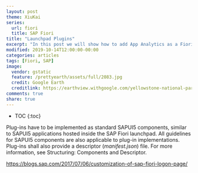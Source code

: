 ```yaml
---
layout: post
theme: XiuKai
series: 
  url: fiori
  title: SAP Fiori
title: "Launchpad Plugins"
excerpt: "In this post we will show how to add App Analytics as a Fiori Plugin that can be used to track app and page usage."
modified: 2019-10-14T12:00:00-00:00
categories: articles
tags: [Fiori, SAP]
image:
  vendor: gstatic
  feature: /prettyearth/assets/full/2083.jpg
  credit: Google Earth
  creditlink: https://earthview.withgoogle.com/yellowstone-national-park-united-states-2083
comments: true
share: true
---
```


* TOC
{:toc}

Plug-ins have to be implemented as standard SAPUI5 components, similar to SAPUI5 applications hosted inside the SAP Fiori launchpad. All guidelines for SAPUI5 components are also applicable to plug-in implementations. Plug-ins shall also provide a descriptor (*manifest.json*) file. For more information, see Structuring: Components and Descriptor.

https://blogs.sap.com/2017/07/06/customization-of-sap-fiori-logon-page/
